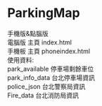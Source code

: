 # ParkingMap
手機版&點腦版<br>
電腦版 主頁 index.html<br>
手機板 主頁 phoneindex.html<br>
使用資料:<br>
park_available 停車場剩餘車位<br>
park_info_data 台北停車場資訊<br>
police_json 台北警察局資訊<br>
Fire_data 台北消防局資訊<br>


